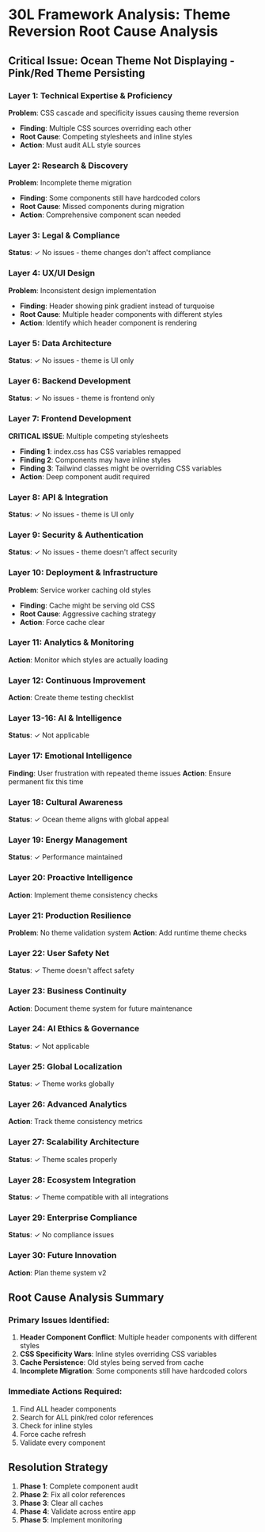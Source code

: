 # 30L Framework Analysis: Theme Reversion Root Cause Analysis

## Critical Issue: Ocean Theme Not Displaying - Pink/Red Theme Persisting

### Layer 1: Technical Expertise & Proficiency
**Problem**: CSS cascade and specificity issues causing theme reversion
- **Finding**: Multiple CSS sources overriding each other
- **Root Cause**: Competing stylesheets and inline styles
- **Action**: Must audit ALL style sources

### Layer 2: Research & Discovery
**Problem**: Incomplete theme migration
- **Finding**: Some components still have hardcoded colors
- **Root Cause**: Missed components during migration
- **Action**: Comprehensive component scan needed

### Layer 3: Legal & Compliance
**Status**: ✓ No issues - theme changes don't affect compliance

### Layer 4: UX/UI Design
**Problem**: Inconsistent design implementation
- **Finding**: Header showing pink gradient instead of turquoise
- **Root Cause**: Multiple header components with different styles
- **Action**: Identify which header component is rendering

### Layer 5: Data Architecture
**Status**: ✓ No issues - theme is UI only

### Layer 6: Backend Development
**Status**: ✓ No issues - theme is frontend only

### Layer 7: Frontend Development
**CRITICAL ISSUE**: Multiple competing stylesheets
- **Finding 1**: index.css has CSS variables remapped
- **Finding 2**: Components may have inline styles
- **Finding 3**: Tailwind classes might be overriding CSS variables
- **Action**: Deep component audit required

### Layer 8: API & Integration
**Status**: ✓ No issues - theme is UI only

### Layer 9: Security & Authentication
**Status**: ✓ No issues - theme doesn't affect security

### Layer 10: Deployment & Infrastructure
**Problem**: Service worker caching old styles
- **Finding**: Cache might be serving old CSS
- **Root Cause**: Aggressive caching strategy
- **Action**: Force cache clear

### Layer 11: Analytics & Monitoring
**Action**: Monitor which styles are actually loading

### Layer 12: Continuous Improvement
**Action**: Create theme testing checklist

### Layer 13-16: AI & Intelligence
**Status**: ✓ Not applicable

### Layer 17: Emotional Intelligence
**Finding**: User frustration with repeated theme issues
**Action**: Ensure permanent fix this time

### Layer 18: Cultural Awareness
**Status**: ✓ Ocean theme aligns with global appeal

### Layer 19: Energy Management
**Status**: ✓ Performance maintained

### Layer 20: Proactive Intelligence
**Action**: Implement theme consistency checks

### Layer 21: Production Resilience
**Problem**: No theme validation system
**Action**: Add runtime theme checks

### Layer 22: User Safety Net
**Status**: ✓ Theme doesn't affect safety

### Layer 23: Business Continuity
**Action**: Document theme system for future maintenance

### Layer 24: AI Ethics & Governance
**Status**: ✓ Not applicable

### Layer 25: Global Localization
**Status**: ✓ Theme works globally

### Layer 26: Advanced Analytics
**Action**: Track theme consistency metrics

### Layer 27: Scalability Architecture
**Status**: ✓ Theme scales properly

### Layer 28: Ecosystem Integration
**Status**: ✓ Theme compatible with all integrations

### Layer 29: Enterprise Compliance
**Status**: ✓ No compliance issues

### Layer 30: Future Innovation
**Action**: Plan theme system v2

## Root Cause Analysis Summary

### Primary Issues Identified:
1. **Header Component Conflict**: Multiple header components with different styles
2. **CSS Specificity Wars**: Inline styles overriding CSS variables
3. **Cache Persistence**: Old styles being served from cache
4. **Incomplete Migration**: Some components still have hardcoded colors

### Immediate Actions Required:
1. Find ALL header components
2. Search for ALL pink/red color references
3. Check for inline styles
4. Force cache refresh
5. Validate every component

## Resolution Strategy
1. **Phase 1**: Complete component audit
2. **Phase 2**: Fix all color references
3. **Phase 3**: Clear all caches
4. **Phase 4**: Validate across entire app
5. **Phase 5**: Implement monitoring